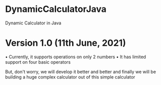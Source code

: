 # DynamicCalculatorJava
Dynamic Calculator in Java


# Version 1.0 (11th June, 2021)
• Currently, it supports operations on only 2 numbers
• It has limited support on four basic operators

But, don't worry, we will develop it better and better and finally we will be building a huge complex calculator out of this simple calculator
